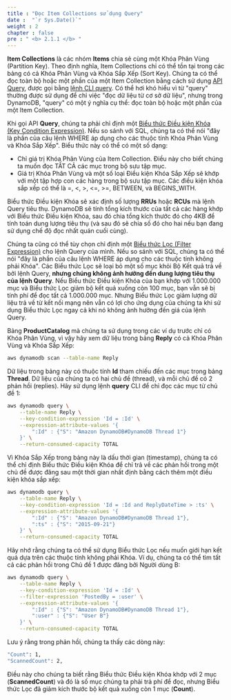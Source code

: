 ```yaml
---
title : "Đọc Item Collections sử dụng Query"
date :  "`r Sys.Date()`" 
weight : 2
chapter : false
pre : " <b> 2.1.1 </b> "
---
```



**Item Collections** là các nhóm **Items** chia sẻ cùng một Khóa Phân Vùng (Partition Key). Theo định nghĩa, Item Collections chỉ có thể tồn tại trong các bảng có cả Khóa Phân Vùng và Khóa Sắp Xếp (Sort Key). Chúng ta có thể đọc toàn bộ hoặc một phần của một Item Collection bằng cách sử dụng [API Query](https://docs.aws.amazon.com/amazondynamodb/latest/APIReference/API_Query.html), được gọi bằng [lệnh CLI query](https://docs.aws.amazon.com/cli/latest/reference/dynamodb/query.html). Có thể hơi khó hiểu vì từ "query" thường được sử dụng để chỉ việc "đọc dữ liệu từ cơ sở dữ liệu", nhưng trong DynamoDB, "query" có một ý nghĩa cụ thể: đọc toàn bộ hoặc một phần của một Item Collection.

Khi gọi API **Query**, chúng ta phải chỉ định một [Biểu thức Điều kiện Khóa (Key Condition Expression)](https://docs.aws.amazon.com/amazondynamodb/latest/developerguide/Query.html#Query.KeyConditionExpressions). Nếu so sánh với SQL, chúng ta có thể nói "đây là phần của câu lệnh WHERE áp dụng cho các thuộc tính Khóa Phân Vùng và Khóa Sắp Xếp". Biểu thức này có thể có một số dạng:

- Chỉ giá trị Khóa Phân Vùng của Item Collection. Điều này cho biết chúng ta muốn đọc TẤT CẢ các mục trong bộ sưu tập mục.
- Giá trị Khóa Phân Vùng và một số loại Điều kiện Khóa Sắp Xếp sẽ khớp với một tập hợp con các hàng trong bộ sưu tập mục. Các điều kiện khóa sắp xếp có thể là =, <, >, <=, >=, BETWEEN, và BEGINS_WITH.

Biểu thức Điều kiện Khóa sẽ xác định số lượng **RRUs** hoặc **RCUs** mà lệnh Query tiêu thụ. DynamoDB sẽ tính tổng kích thước của tất cả các hàng khớp với Biểu thức Điều kiện Khóa, sau đó chia tổng kích thước đó cho 4KB để tính toán dung lượng tiêu thụ (và sau đó sẽ chia số đó cho hai nếu bạn đang sử dụng chế độ đọc nhất quán cuối cùng).

Chúng ta cũng có thể tùy chọn chỉ định một [Biểu thức Lọc (Filter Expression)](https://docs.aws.amazon.com/amazondynamodb/latest/developerguide/Query.html#Query.FilterExpression) cho lệnh Query của mình. Nếu so sánh với SQL, chúng ta có thể nói "đây là phần của câu lệnh WHERE áp dụng cho các thuộc tính không phải Khóa". Các Biểu thức Lọc sẽ loại bỏ một số mục khỏi Bộ Kết quả trả về bởi lệnh Query, **nhưng chúng không ảnh hưởng đến dung lượng tiêu thụ của lệnh Query**. Nếu Biểu thức Điều kiện Khóa của bạn khớp với 1.000.000 mục và Biểu thức Lọc giảm bộ kết quả xuống còn 100 mục, bạn vẫn sẽ bị tính phí để đọc tất cả 1.000.000 mục. Nhưng Biểu thức Lọc giảm lượng dữ liệu trả về từ kết nối mạng nên vẫn có lợi cho ứng dụng của chúng ta khi sử dụng Biểu thức Lọc ngay cả khi nó không ảnh hưởng đến giá của lệnh Query.

Bảng **ProductCatalog** mà chúng ta sử dụng trong các ví dụ trước chỉ có Khóa Phân Vùng, vì vậy hãy xem dữ liệu trong bảng **Reply** có cả Khóa Phân Vùng và Khóa Sắp Xếp:

```bash
aws dynamodb scan --table-name Reply
```

Dữ liệu trong bảng này có thuộc tính **Id** tham chiếu đến các mục trong bảng **Thread**. Dữ liệu của chúng ta có hai chủ đề (thread), và mỗi chủ đề có 2 phản hồi (replies). Hãy sử dụng lệnh **query** CLI để chỉ đọc các mục từ chủ đề 1:

```bash
aws dynamodb query \
    --table-name Reply \
    --key-condition-expression 'Id = :Id' \
    --expression-attribute-values '{
        ":Id" : {"S": "Amazon DynamoDB#DynamoDB Thread 1"}
    }' \
    --return-consumed-capacity TOTAL
```

Vì Khóa Sắp Xếp trong bảng này là dấu thời gian (timestamp), chúng ta có thể chỉ định Biểu thức Điều kiện Khóa để chỉ trả về các phản hồi trong một chủ đề được đăng sau một thời gian nhất định bằng cách thêm một điều kiện khóa sắp xếp:

```bash
aws dynamodb query \
    --table-name Reply \
    --key-condition-expression 'Id = :Id and ReplyDateTime > :ts' \
    --expression-attribute-values '{
        ":Id" : {"S": "Amazon DynamoDB#DynamoDB Thread 1"},
        ":ts" : {"S": "2015-09-21"}
    }' \
    --return-consumed-capacity TOTAL
```

Hãy nhớ rằng chúng ta có thể sử dụng Biểu thức Lọc nếu muốn giới hạn kết quả dựa trên các thuộc tính không phải Khóa. Ví dụ, chúng ta có thể tìm tất cả các phản hồi trong Chủ đề 1 được đăng bởi Người dùng B:

```bash
aws dynamodb query \
    --table-name Reply \
    --key-condition-expression 'Id = :Id' \
    --filter-expression 'PostedBy = :user' \
    --expression-attribute-values '{
        ":Id" : {"S": "Amazon DynamoDB#DynamoDB Thread 1"},
        ":user" : {"S": "User B"}
    }' \
    --return-consumed-capacity TOTAL
```

Lưu ý rằng trong phản hồi, chúng ta thấy các dòng này:

```bash
"Count": 1,
"ScannedCount": 2,
```

Điều này cho chúng ta biết rằng Biểu thức Điều kiện Khóa khớp với 2 mục (**ScannedCount**) và đó là số mục chúng ta phải trả phí để đọc, nhưng Biểu thức Lọc đã giảm kích thước bộ kết quả xuống còn 1 mục (**Count**).